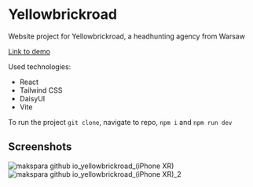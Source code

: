 # Yellowbrickroad

Website project for Yellowbrickroad, a headhunting agency from Warsaw

[Link to demo](https://makspara.github.io/yellowbrickroad/)

Used technologies:
- React
- Tailwind CSS
- DaisyUI
- Vite

To run the project `git clone`, navigate to repo, `npm i` and `npm run dev`

## Screenshots

![makspara github io_yellowbrickroad_(iPhone XR)](https://github.com/user-attachments/assets/7ff9efc1-8db9-42d5-9794-6c7dcfad182e)
![makspara github io_yellowbrickroad_(iPhone XR)_2](https://github.com/user-attachments/assets/df35b412-e523-4a07-a7ab-0b29bd15094b)
